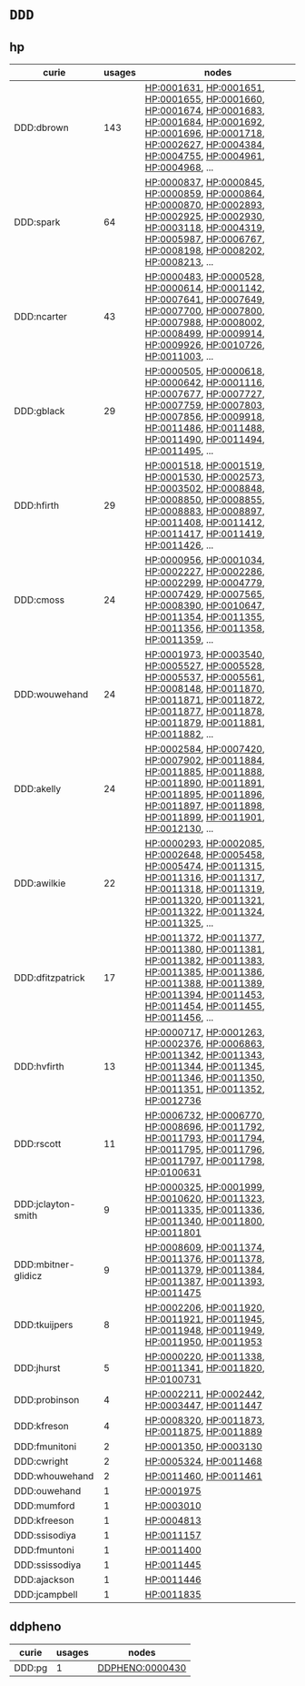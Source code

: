 # `DDD`

## hp

| curie               |   usages | nodes                                                                                                                                                                                                                                                                                                                                                                                                                                                                                                                                                                                                                                                                                                                                                              |
|---------------------|----------|--------------------------------------------------------------------------------------------------------------------------------------------------------------------------------------------------------------------------------------------------------------------------------------------------------------------------------------------------------------------------------------------------------------------------------------------------------------------------------------------------------------------------------------------------------------------------------------------------------------------------------------------------------------------------------------------------------------------------------------------------------------------|
| DDD:dbrown          |      143 | [HP:0001631](https://bioregistry.io/HP:0001631), [HP:0001651](https://bioregistry.io/HP:0001651), [HP:0001655](https://bioregistry.io/HP:0001655), [HP:0001660](https://bioregistry.io/HP:0001660), [HP:0001674](https://bioregistry.io/HP:0001674), [HP:0001683](https://bioregistry.io/HP:0001683), [HP:0001684](https://bioregistry.io/HP:0001684), [HP:0001692](https://bioregistry.io/HP:0001692), [HP:0001696](https://bioregistry.io/HP:0001696), [HP:0001718](https://bioregistry.io/HP:0001718), [HP:0002627](https://bioregistry.io/HP:0002627), [HP:0004384](https://bioregistry.io/HP:0004384), [HP:0004755](https://bioregistry.io/HP:0004755), [HP:0004961](https://bioregistry.io/HP:0004961), [HP:0004968](https://bioregistry.io/HP:0004968), ... |
| DDD:spark           |       64 | [HP:0000837](https://bioregistry.io/HP:0000837), [HP:0000845](https://bioregistry.io/HP:0000845), [HP:0000859](https://bioregistry.io/HP:0000859), [HP:0000864](https://bioregistry.io/HP:0000864), [HP:0000870](https://bioregistry.io/HP:0000870), [HP:0002893](https://bioregistry.io/HP:0002893), [HP:0002925](https://bioregistry.io/HP:0002925), [HP:0002930](https://bioregistry.io/HP:0002930), [HP:0003118](https://bioregistry.io/HP:0003118), [HP:0004319](https://bioregistry.io/HP:0004319), [HP:0005987](https://bioregistry.io/HP:0005987), [HP:0006767](https://bioregistry.io/HP:0006767), [HP:0008198](https://bioregistry.io/HP:0008198), [HP:0008202](https://bioregistry.io/HP:0008202), [HP:0008213](https://bioregistry.io/HP:0008213), ... |
| DDD:ncarter         |       43 | [HP:0000483](https://bioregistry.io/HP:0000483), [HP:0000528](https://bioregistry.io/HP:0000528), [HP:0000614](https://bioregistry.io/HP:0000614), [HP:0001142](https://bioregistry.io/HP:0001142), [HP:0007641](https://bioregistry.io/HP:0007641), [HP:0007649](https://bioregistry.io/HP:0007649), [HP:0007700](https://bioregistry.io/HP:0007700), [HP:0007800](https://bioregistry.io/HP:0007800), [HP:0007988](https://bioregistry.io/HP:0007988), [HP:0008002](https://bioregistry.io/HP:0008002), [HP:0008499](https://bioregistry.io/HP:0008499), [HP:0009914](https://bioregistry.io/HP:0009914), [HP:0009926](https://bioregistry.io/HP:0009926), [HP:0010726](https://bioregistry.io/HP:0010726), [HP:0011003](https://bioregistry.io/HP:0011003), ... |
| DDD:gblack          |       29 | [HP:0000505](https://bioregistry.io/HP:0000505), [HP:0000618](https://bioregistry.io/HP:0000618), [HP:0000642](https://bioregistry.io/HP:0000642), [HP:0001116](https://bioregistry.io/HP:0001116), [HP:0007677](https://bioregistry.io/HP:0007677), [HP:0007727](https://bioregistry.io/HP:0007727), [HP:0007759](https://bioregistry.io/HP:0007759), [HP:0007803](https://bioregistry.io/HP:0007803), [HP:0007856](https://bioregistry.io/HP:0007856), [HP:0009918](https://bioregistry.io/HP:0009918), [HP:0011486](https://bioregistry.io/HP:0011486), [HP:0011488](https://bioregistry.io/HP:0011488), [HP:0011490](https://bioregistry.io/HP:0011490), [HP:0011494](https://bioregistry.io/HP:0011494), [HP:0011495](https://bioregistry.io/HP:0011495), ... |
| DDD:hfirth          |       29 | [HP:0001518](https://bioregistry.io/HP:0001518), [HP:0001519](https://bioregistry.io/HP:0001519), [HP:0001530](https://bioregistry.io/HP:0001530), [HP:0002573](https://bioregistry.io/HP:0002573), [HP:0003502](https://bioregistry.io/HP:0003502), [HP:0008848](https://bioregistry.io/HP:0008848), [HP:0008850](https://bioregistry.io/HP:0008850), [HP:0008855](https://bioregistry.io/HP:0008855), [HP:0008883](https://bioregistry.io/HP:0008883), [HP:0008897](https://bioregistry.io/HP:0008897), [HP:0011408](https://bioregistry.io/HP:0011408), [HP:0011412](https://bioregistry.io/HP:0011412), [HP:0011417](https://bioregistry.io/HP:0011417), [HP:0011419](https://bioregistry.io/HP:0011419), [HP:0011426](https://bioregistry.io/HP:0011426), ... |
| DDD:cmoss           |       24 | [HP:0000956](https://bioregistry.io/HP:0000956), [HP:0001034](https://bioregistry.io/HP:0001034), [HP:0002227](https://bioregistry.io/HP:0002227), [HP:0002286](https://bioregistry.io/HP:0002286), [HP:0002299](https://bioregistry.io/HP:0002299), [HP:0004779](https://bioregistry.io/HP:0004779), [HP:0007429](https://bioregistry.io/HP:0007429), [HP:0007565](https://bioregistry.io/HP:0007565), [HP:0008390](https://bioregistry.io/HP:0008390), [HP:0010647](https://bioregistry.io/HP:0010647), [HP:0011354](https://bioregistry.io/HP:0011354), [HP:0011355](https://bioregistry.io/HP:0011355), [HP:0011356](https://bioregistry.io/HP:0011356), [HP:0011358](https://bioregistry.io/HP:0011358), [HP:0011359](https://bioregistry.io/HP:0011359), ... |
| DDD:wouwehand       |       24 | [HP:0001973](https://bioregistry.io/HP:0001973), [HP:0003540](https://bioregistry.io/HP:0003540), [HP:0005527](https://bioregistry.io/HP:0005527), [HP:0005528](https://bioregistry.io/HP:0005528), [HP:0005537](https://bioregistry.io/HP:0005537), [HP:0005561](https://bioregistry.io/HP:0005561), [HP:0008148](https://bioregistry.io/HP:0008148), [HP:0011870](https://bioregistry.io/HP:0011870), [HP:0011871](https://bioregistry.io/HP:0011871), [HP:0011872](https://bioregistry.io/HP:0011872), [HP:0011877](https://bioregistry.io/HP:0011877), [HP:0011878](https://bioregistry.io/HP:0011878), [HP:0011879](https://bioregistry.io/HP:0011879), [HP:0011881](https://bioregistry.io/HP:0011881), [HP:0011882](https://bioregistry.io/HP:0011882), ... |
| DDD:akelly          |       24 | [HP:0002584](https://bioregistry.io/HP:0002584), [HP:0007420](https://bioregistry.io/HP:0007420), [HP:0007902](https://bioregistry.io/HP:0007902), [HP:0011884](https://bioregistry.io/HP:0011884), [HP:0011885](https://bioregistry.io/HP:0011885), [HP:0011888](https://bioregistry.io/HP:0011888), [HP:0011890](https://bioregistry.io/HP:0011890), [HP:0011891](https://bioregistry.io/HP:0011891), [HP:0011895](https://bioregistry.io/HP:0011895), [HP:0011896](https://bioregistry.io/HP:0011896), [HP:0011897](https://bioregistry.io/HP:0011897), [HP:0011898](https://bioregistry.io/HP:0011898), [HP:0011899](https://bioregistry.io/HP:0011899), [HP:0011901](https://bioregistry.io/HP:0011901), [HP:0012130](https://bioregistry.io/HP:0012130), ... |
| DDD:awilkie         |       22 | [HP:0000293](https://bioregistry.io/HP:0000293), [HP:0002085](https://bioregistry.io/HP:0002085), [HP:0002648](https://bioregistry.io/HP:0002648), [HP:0005458](https://bioregistry.io/HP:0005458), [HP:0005474](https://bioregistry.io/HP:0005474), [HP:0011315](https://bioregistry.io/HP:0011315), [HP:0011316](https://bioregistry.io/HP:0011316), [HP:0011317](https://bioregistry.io/HP:0011317), [HP:0011318](https://bioregistry.io/HP:0011318), [HP:0011319](https://bioregistry.io/HP:0011319), [HP:0011320](https://bioregistry.io/HP:0011320), [HP:0011321](https://bioregistry.io/HP:0011321), [HP:0011322](https://bioregistry.io/HP:0011322), [HP:0011324](https://bioregistry.io/HP:0011324), [HP:0011325](https://bioregistry.io/HP:0011325), ... |
| DDD:dfitzpatrick    |       17 | [HP:0011372](https://bioregistry.io/HP:0011372), [HP:0011377](https://bioregistry.io/HP:0011377), [HP:0011380](https://bioregistry.io/HP:0011380), [HP:0011381](https://bioregistry.io/HP:0011381), [HP:0011382](https://bioregistry.io/HP:0011382), [HP:0011383](https://bioregistry.io/HP:0011383), [HP:0011385](https://bioregistry.io/HP:0011385), [HP:0011386](https://bioregistry.io/HP:0011386), [HP:0011388](https://bioregistry.io/HP:0011388), [HP:0011389](https://bioregistry.io/HP:0011389), [HP:0011394](https://bioregistry.io/HP:0011394), [HP:0011453](https://bioregistry.io/HP:0011453), [HP:0011454](https://bioregistry.io/HP:0011454), [HP:0011455](https://bioregistry.io/HP:0011455), [HP:0011456](https://bioregistry.io/HP:0011456), ... |
| DDD:hvfirth         |       13 | [HP:0000717](https://bioregistry.io/HP:0000717), [HP:0001263](https://bioregistry.io/HP:0001263), [HP:0002376](https://bioregistry.io/HP:0002376), [HP:0006863](https://bioregistry.io/HP:0006863), [HP:0011342](https://bioregistry.io/HP:0011342), [HP:0011343](https://bioregistry.io/HP:0011343), [HP:0011344](https://bioregistry.io/HP:0011344), [HP:0011345](https://bioregistry.io/HP:0011345), [HP:0011346](https://bioregistry.io/HP:0011346), [HP:0011350](https://bioregistry.io/HP:0011350), [HP:0011351](https://bioregistry.io/HP:0011351), [HP:0011352](https://bioregistry.io/HP:0011352), [HP:0012736](https://bioregistry.io/HP:0012736)                                                                                                        |
| DDD:rscott          |       11 | [HP:0006732](https://bioregistry.io/HP:0006732), [HP:0006770](https://bioregistry.io/HP:0006770), [HP:0008696](https://bioregistry.io/HP:0008696), [HP:0011792](https://bioregistry.io/HP:0011792), [HP:0011793](https://bioregistry.io/HP:0011793), [HP:0011794](https://bioregistry.io/HP:0011794), [HP:0011795](https://bioregistry.io/HP:0011795), [HP:0011796](https://bioregistry.io/HP:0011796), [HP:0011797](https://bioregistry.io/HP:0011797), [HP:0011798](https://bioregistry.io/HP:0011798), [HP:0100631](https://bioregistry.io/HP:0100631)                                                                                                                                                                                                          |
| DDD:jclayton-smith  |        9 | [HP:0000325](https://bioregistry.io/HP:0000325), [HP:0001999](https://bioregistry.io/HP:0001999), [HP:0010620](https://bioregistry.io/HP:0010620), [HP:0011323](https://bioregistry.io/HP:0011323), [HP:0011335](https://bioregistry.io/HP:0011335), [HP:0011336](https://bioregistry.io/HP:0011336), [HP:0011340](https://bioregistry.io/HP:0011340), [HP:0011800](https://bioregistry.io/HP:0011800), [HP:0011801](https://bioregistry.io/HP:0011801)                                                                                                                                                                                                                                                                                                            |
| DDD:mbitner-glidicz |        9 | [HP:0008609](https://bioregistry.io/HP:0008609), [HP:0011374](https://bioregistry.io/HP:0011374), [HP:0011376](https://bioregistry.io/HP:0011376), [HP:0011378](https://bioregistry.io/HP:0011378), [HP:0011379](https://bioregistry.io/HP:0011379), [HP:0011384](https://bioregistry.io/HP:0011384), [HP:0011387](https://bioregistry.io/HP:0011387), [HP:0011393](https://bioregistry.io/HP:0011393), [HP:0011475](https://bioregistry.io/HP:0011475)                                                                                                                                                                                                                                                                                                            |
| DDD:tkuijpers       |        8 | [HP:0002206](https://bioregistry.io/HP:0002206), [HP:0011920](https://bioregistry.io/HP:0011920), [HP:0011921](https://bioregistry.io/HP:0011921), [HP:0011945](https://bioregistry.io/HP:0011945), [HP:0011948](https://bioregistry.io/HP:0011948), [HP:0011949](https://bioregistry.io/HP:0011949), [HP:0011950](https://bioregistry.io/HP:0011950), [HP:0011953](https://bioregistry.io/HP:0011953)                                                                                                                                                                                                                                                                                                                                                             |
| DDD:jhurst          |        5 | [HP:0000220](https://bioregistry.io/HP:0000220), [HP:0011338](https://bioregistry.io/HP:0011338), [HP:0011341](https://bioregistry.io/HP:0011341), [HP:0011820](https://bioregistry.io/HP:0011820), [HP:0100731](https://bioregistry.io/HP:0100731)                                                                                                                                                                                                                                                                                                                                                                                                                                                                                                                |
| DDD:probinson       |        4 | [HP:0002211](https://bioregistry.io/HP:0002211), [HP:0002442](https://bioregistry.io/HP:0002442), [HP:0003447](https://bioregistry.io/HP:0003447), [HP:0011447](https://bioregistry.io/HP:0011447)                                                                                                                                                                                                                                                                                                                                                                                                                                                                                                                                                                 |
| DDD:kfreson         |        4 | [HP:0008320](https://bioregistry.io/HP:0008320), [HP:0011873](https://bioregistry.io/HP:0011873), [HP:0011875](https://bioregistry.io/HP:0011875), [HP:0011889](https://bioregistry.io/HP:0011889)                                                                                                                                                                                                                                                                                                                                                                                                                                                                                                                                                                 |
| DDD:fmunitoni       |        2 | [HP:0001350](https://bioregistry.io/HP:0001350), [HP:0003130](https://bioregistry.io/HP:0003130)                                                                                                                                                                                                                                                                                                                                                                                                                                                                                                                                                                                                                                                                   |
| DDD:cwright         |        2 | [HP:0005324](https://bioregistry.io/HP:0005324), [HP:0011468](https://bioregistry.io/HP:0011468)                                                                                                                                                                                                                                                                                                                                                                                                                                                                                                                                                                                                                                                                   |
| DDD:whouwehand      |        2 | [HP:0011460](https://bioregistry.io/HP:0011460), [HP:0011461](https://bioregistry.io/HP:0011461)                                                                                                                                                                                                                                                                                                                                                                                                                                                                                                                                                                                                                                                                   |
| DDD:ouwehand        |        1 | [HP:0001975](https://bioregistry.io/HP:0001975)                                                                                                                                                                                                                                                                                                                                                                                                                                                                                                                                                                                                                                                                                                                    |
| DDD:mumford         |        1 | [HP:0003010](https://bioregistry.io/HP:0003010)                                                                                                                                                                                                                                                                                                                                                                                                                                                                                                                                                                                                                                                                                                                    |
| DDD:kfreeson        |        1 | [HP:0004813](https://bioregistry.io/HP:0004813)                                                                                                                                                                                                                                                                                                                                                                                                                                                                                                                                                                                                                                                                                                                    |
| DDD:ssisodiya       |        1 | [HP:0011157](https://bioregistry.io/HP:0011157)                                                                                                                                                                                                                                                                                                                                                                                                                                                                                                                                                                                                                                                                                                                    |
| DDD:fmuntoni        |        1 | [HP:0011400](https://bioregistry.io/HP:0011400)                                                                                                                                                                                                                                                                                                                                                                                                                                                                                                                                                                                                                                                                                                                    |
| DDD:ssissodiya      |        1 | [HP:0011445](https://bioregistry.io/HP:0011445)                                                                                                                                                                                                                                                                                                                                                                                                                                                                                                                                                                                                                                                                                                                    |
| DDD:ajackson        |        1 | [HP:0011446](https://bioregistry.io/HP:0011446)                                                                                                                                                                                                                                                                                                                                                                                                                                                                                                                                                                                                                                                                                                                    |
| DDD:jcampbell       |        1 | [HP:0011835](https://bioregistry.io/HP:0011835)                                                                                                                                                                                                                                                                                                                                                                                                                                                                                                                                                                                                                                                                                                                    |

## ddpheno

| curie   |   usages | nodes                                                     |
|---------|----------|-----------------------------------------------------------|
| DDD:pg  |        1 | [DDPHENO:0000430](https://bioregistry.io/DDPHENO:0000430) |

